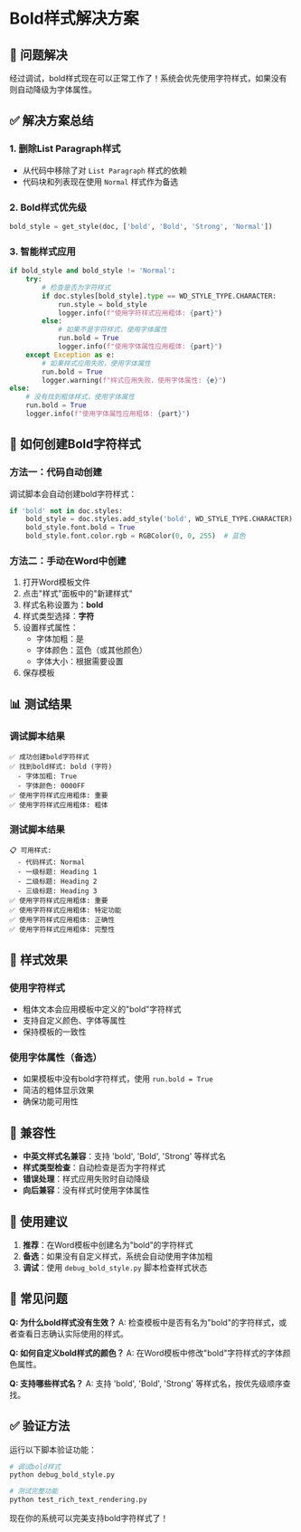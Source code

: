 # Bold样式解决方案

## 🎯 问题解决

经过调试，bold样式现在可以正常工作了！系统会优先使用字符样式，如果没有则自动降级为字体属性。

## ✅ 解决方案总结

### 1. 删除List Paragraph样式
- 从代码中移除了对 `List Paragraph` 样式的依赖
- 代码块和列表现在使用 `Normal` 样式作为备选

### 2. Bold样式优先级
```python
bold_style = get_style(doc, ['bold', 'Bold', 'Strong', 'Normal'])
```

### 3. 智能样式应用
```python
if bold_style and bold_style != 'Normal':
    try:
        # 检查是否为字符样式
        if doc.styles[bold_style].type == WD_STYLE_TYPE.CHARACTER:
            run.style = bold_style
            logger.info(f"使用字符样式应用粗体: {part}")
        else:
            # 如果不是字符样式，使用字体属性
            run.bold = True
            logger.info(f"使用字体属性应用粗体: {part}")
    except Exception as e:
        # 如果样式应用失败，使用字体属性
        run.bold = True
        logger.warning(f"样式应用失败，使用字体属性: {e}")
else:
    # 没有找到粗体样式，使用字体属性
    run.bold = True
    logger.info(f"使用字体属性应用粗体: {part}")
```

## 🔧 如何创建Bold字符样式

### 方法一：代码自动创建
调试脚本会自动创建bold字符样式：
```python
if 'bold' not in doc.styles:
    bold_style = doc.styles.add_style('bold', WD_STYLE_TYPE.CHARACTER)
    bold_style.font.bold = True
    bold_style.font.color.rgb = RGBColor(0, 0, 255)  # 蓝色
```

### 方法二：手动在Word中创建
1. 打开Word模板文件
2. 点击"样式"面板中的"新建样式"
3. 样式名称设置为：**bold**
4. 样式类型选择：**字符**
5. 设置样式属性：
   - 字体加粗：是
   - 字体颜色：蓝色（或其他颜色）
   - 字体大小：根据需要设置
6. 保存模板

## 📊 测试结果

### 调试脚本结果
```
✅ 成功创建bold字符样式
✅ 找到bold样式: bold (字符)
  - 字体加粗: True
  - 字体颜色: 0000FF
✅ 使用字符样式应用粗体: 重要
✅ 使用字符样式应用粗体: 粗体
```

### 测试脚本结果
```
📋 可用样式:
  - 代码样式: Normal
  - 一级标题: Heading 1
  - 二级标题: Heading 2
  - 三级标题: Heading 3
✅ 使用字符样式应用粗体: 重要
✅ 使用字符样式应用粗体: 特定功能
✅ 使用字符样式应用粗体: 正确性
✅ 使用字符样式应用粗体: 完整性
```

## 🎨 样式效果

### 使用字符样式
- 粗体文本会应用模板中定义的"bold"字符样式
- 支持自定义颜色、字体等属性
- 保持模板的一致性

### 使用字体属性（备选）
- 如果模板中没有bold字符样式，使用 `run.bold = True`
- 简洁的粗体显示效果
- 确保功能可用性

## 🔄 兼容性

- **中英文样式名兼容**：支持 'bold', 'Bold', 'Strong' 等样式名
- **样式类型检查**：自动检查是否为字符样式
- **错误处理**：样式应用失败时自动降级
- **向后兼容**：没有样式时使用字体属性

## 📝 使用建议

1. **推荐**：在Word模板中创建名为"bold"的字符样式
2. **备选**：如果没有自定义样式，系统会自动使用字体加粗
3. **调试**：使用 `debug_bold_style.py` 脚本检查样式状态

## 🐛 常见问题

**Q: 为什么bold样式没有生效？**
A: 检查模板中是否有名为"bold"的字符样式，或者查看日志确认实际使用的样式。

**Q: 如何自定义bold样式的颜色？**
A: 在Word模板中修改"bold"字符样式的字体颜色属性。

**Q: 支持哪些样式名？**
A: 支持 'bold', 'Bold', 'Strong' 等样式名，按优先级顺序查找。

## ✅ 验证方法

运行以下脚本验证功能：
```bash
# 调试bold样式
python debug_bold_style.py

# 测试完整功能
python test_rich_text_rendering.py
```

现在你的系统可以完美支持bold字符样式了！ 